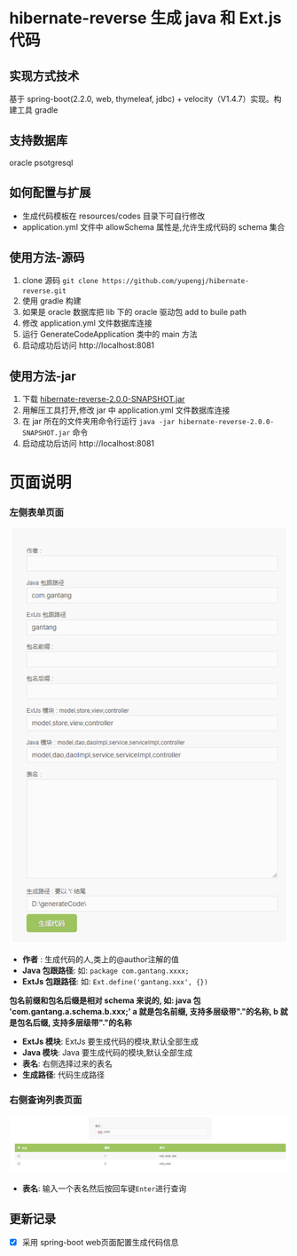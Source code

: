 # hibernate-reverse 生成 java 和 Ext.js 代码

## 实现方式技术
基于 spring-boot(2.2.0, web, thymeleaf, jdbc)  + velocity（V1.4.7）实现。构建工具 gradle

## 支持数据库
oracle psotgresql

## 如何配置与扩展
- 生成代码模板在 resources/codes 目录下可自行修改
- application.yml 文件中 allowSchema 属性是,允许生成代码的 schema 集合

## 使用方法-源码
1. clone 源码 `git clone https://github.com/yupengj/hibernate-reverse.git`
2. 使用 gradle 构建
3. 如果是 oracle 数据库把 lib 下的 oracle 驱动包 add to buile path
4. 修改 application.yml 文件数据库连接
5. 运行 GenerateCodeApplication 类中的 main 方法 
6. 启动成功后访问 http://localhost:8081

## 使用方法-jar
1. 下载 [hibernate-reverse-2.0.0-SNAPSHOT.jar](https://github.com/yupengj/hibernate-reverse/blob/master/src/main/resources/doc/hibernate-reverse-2.0.0-SNAPSHOT.jar?raw=true)
2. 用解压工具打开,修改 jar 中 application.yml 文件数据库连接
3. 在 jar 所在的文件夹用命令行运行 `java -jar hibernate-reverse-2.0.0-SNAPSHOT.jar` 命令
4. 启动成功后访问  http://localhost:8081

# 页面说明

### 左侧表单页面
![](https://github.com/yupengj/hibernate-reverse/blob/master/src/main/resources/doc/fp.png?raw=true)
- **作者** : 生成代码的人,类上的@author注解的值
- **Java 包跟路径**: 如: `package com.gantang.xxxx;`
- **ExtJs 包跟路径**: 如: `Ext.define('gantang.xxx', {})`

**包名前缀和包名后缀是相对 schema 来说的, 如: java 包 'com.gantang.a.schema.b.xxx;' a 就是包名前缀, 支持多层级带"."的名称, b 就是包名后缀, 支持多层级带"."的名称**

- **ExtJs 模块**: ExtJs 要生成代码的模块,默认全部生成
- **Java 模块**: Java 要生成代码的模块,默认全部生成
- **表名**: 右侧选择过来的表名
- **生成路径**: 代码生成路径

### 右侧查询列表页面
![](https://github.com/yupengj/hibernate-reverse/blob/master/src/main/resources/doc/lp.png?raw=true)
- **表名**: 输入一个表名然后按回车键`Enter`进行查询

## 更新记录
- [x] 采用 spring-boot web页面配置生成代码信息
